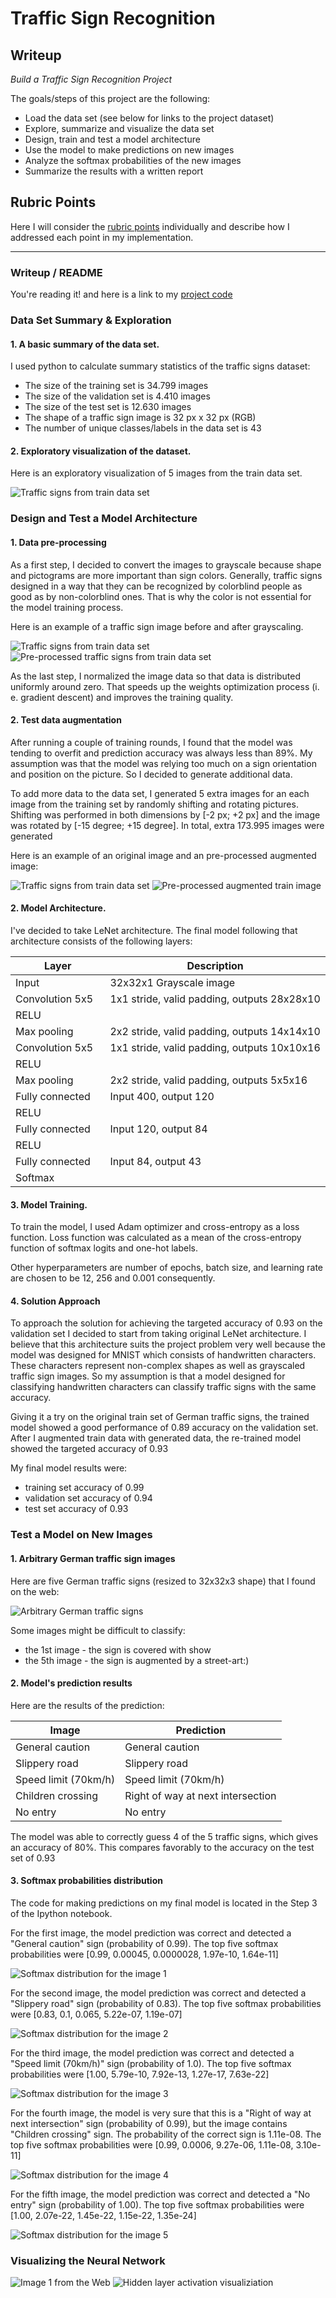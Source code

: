 
# Traffic Sign Recognition

## Writeup

*Build a Traffic Sign Recognition Project*

The goals/steps of this project are the following:
* Load the data set (see below for links to the project dataset)
* Explore, summarize and visualize the data set
* Design, train and test a model architecture
* Use the model to make predictions on new images
* Analyze the softmax probabilities of the new images
* Summarize the results with a written report

[//]: # (Image References)

[image1]: ./images/explor_viz.png "Visualization"
[image2]: ./images/normalized_viz.png "Pre-processed images"
[image3]: ./images/augmented_viz.png "Augmented images"
[image4]: ./images/web_viz.png "Images from the Web"
[image5]: ./images/softmax_distr_1.png "Softmax distribution for the image 1"
[image6]: ./images/softmax_distr_2.png "Softmax distribution for the image 2"
[image7]: ./images/softmax_distr_3.png "Softmax distribution for the image 3"
[image8]: ./images/softmax_distr_4.png "Softmax distribution for the image 4"
[image9]: ./images/softmax_distr_5.png "Softmax distribution for the image 5"
[image10]: ./images/activation_viz.png "Hidden layer activation visualiziation"
[image11]: ./images/web_image_1.png "Image 1 from the Web"

## Rubric Points

Here I will consider the [rubric points](https://review.udacity.com/#!/rubrics/481/view) individually and describe how I addressed each point in my implementation.  

---
### Writeup / README

You're reading it! and here is a link to my [project code](https://github.com/r0busta/CarND-Traffic-Sign-Classifier-Project/blob/master/Traffic_Sign_Classifier.ipynb)

### Data Set Summary & Exploration

#### 1. A basic summary of the data set.

I used python to calculate summary statistics of the traffic
signs dataset:

* The size of the training set is 34.799 images
* The size of the validation set is 4.410 images
* The size of the test set is 12.630 images
* The shape of a traffic sign image is 32 px x 32 px (RGB)
* The number of unique classes/labels in the data set is 43

#### 2. Exploratory visualization of the dataset.

Here is an exploratory visualization of 5 images from the train data set.

![Traffic signs from train data set][image1] 

### Design and Test a Model Architecture

#### 1. Data pre-processing

As a first step, I decided to convert the images to grayscale because shape and pictograms are more important than sign colors. Generally, traffic signs designed in a way that they can be recognized by colorblind people as good as by non-colorblind ones. That is why the color is not essential for the model training process.

Here is an example of a traffic sign image before and after grayscaling.

![Traffic signs from train data set][image1]
![Pre-processed traffic signs from train data set][image2]

As the last step, I normalized the image data so that data is distributed uniformly around zero. That speeds up the weights optimization process (i. e. gradient descent) and improves the training quality.

#### 2. Test data augmentation

After running a couple of training rounds, I found that the model was tending to overfit and prediction accuracy was always less than 89%. My assumption was that the model was relying too much on a sign orientation and position on the picture. So I decided to generate additional data.  

To add more data to the data set, I generated 5 extra images for an each image from the training set by randomly shifting and rotating pictures. Shifting was performed in both dimensions by [-2 px; +2 px] and the image was rotated by [-15 degree; +15 degree]. In total, extra 173.995 images were generated

Here is an example of an original image and an pre-processed augmented image:

![Traffic signs from train data set][image1]
![Pre-processed augmented train image][image3]

#### 2. Model Architecture.

I've decided to take LeNet architecture. The final model following that architecture consists of the following layers:

| Layer                 |     Description                               | 
| --------------------- | --------------------------------------------- | 
| Input                 | 32x32x1 Grayscale image                       | 
| Convolution 5x5       | 1x1 stride, valid padding, outputs 28x28x10   |
| RELU                  |                                               |
| Max pooling           | 2x2 stride, valid padding, outputs 14x14x10   |
| Convolution 5x5       | 1x1 stride, valid padding, outputs 10x10x16   |
| RELU                  |                                               |
| Max pooling           | 2x2 stride, valid padding, outputs 5x5x16     |
| Fully connected       | Input 400, output 120                         |
| RELU                  |                                               |
| Fully connected       | Input 120, output 84                          |
| RELU                  |                                               |
| Fully connected       | Input 84, output 43                           |
| Softmax               |                                               |
 

#### 3. Model Training. 

To train the model, I used Adam optimizer and cross-entropy as a loss function. Loss function was calculated as a mean of the cross-entropy function of softmax logits and one-hot labels.

Other hyperparameters are number of epochs, batch size, and learning rate are chosen to be 12, 256 and 0.001 consequently.

#### 4. Solution Approach

To approach the solution for achieving the targeted accuracy of 0.93 on the validation set I decided to start from taking original LeNet architecture. I believe that this architecture suits the project problem very well because the model was designed for MNIST which consists of handwritten characters. These characters represent non-complex shapes as well as grayscaled traffic sign images. So my assumption is that a model designed for classifying handwritten characters can classify traffic signs with the same accuracy.

Giving it a try on the original train set of German traffic signs, the trained model showed a good performance of 0.89 accuracy on the validation set. After I augmented train data with generated data, the re-trained model showed the targeted accuracy of 0.93

My final model results were:
* training set accuracy of 0.99
* validation set accuracy of 0.94
* test set accuracy of 0.93

### Test a Model on New Images

#### 1. Arbitrary German traffic sign images

Here are five German traffic signs (resized to 32x32x3 shape) that I found on the web:

![Arbitrary German traffic signs][image4]

Some images might be difficult to classify:
* the 1st image - the sign is covered with show
* the 5th image - the sign is augmented by a street-art:)

#### 2. Model's prediction results

Here are the results of the prediction:

| Image                 | Prediction                        | 
| --------------------- | --------------------------------- | 
| General caution       | General caution                   | 
| Slippery road         | Slippery road                     |
| Speed limit (70km/h)  | Speed limit (70km/h)              |
| Children crossing     | Right of way at next intersection |
| No entry              | No entry                          |


The model was able to correctly guess 4 of the 5 traffic signs, which gives an accuracy of 80%. This compares favorably to the accuracy on the test set of 0.93

#### 3. Softmax probabilities distribution

The code for making predictions on my final model is located in the Step 3 of the Ipython notebook.

For the first image, the model prediction was correct and detected a "General caution" sign (probability of 0.99). The top five softmax probabilities were [0.99, 0.00045, 0.0000028, 1.97e-10, 1.64e-11]

![Softmax distribution for the image 1][image5]

For the second image, the model prediction was correct and detected a "Slippery road" sign (probability of 0.83). The top five softmax probabilities were [0.83, 0.1, 0.065, 5.22e-07, 1.19e-07]

![Softmax distribution for the image 2][image6]

For the third image, the model prediction was correct and detected a "Speed limit (70km/h)" sign (probability of 1.0). The top five softmax probabilities were [1.00, 5.79e-10, 7.92e-13, 1.27e-17, 7.63e-22]

![Softmax distribution for the image 3][image7]

For the fourth image, the model is very sure that this is a "Right of way at next intersection" sign (probability of 0.99), but the image contains "Children crossing" sign. The probability of the correct sign is 1.11e-08. The top five softmax probabilities were [0.99, 0.0006, 9.27e-06, 1.11e-08, 3.10e-11]

![Softmax distribution for the image 4][image8]

For the fifth image, the model prediction was correct and detected a "No entry" sign (probability of 1.00). The top five softmax probabilities were [1.00, 2.07e-22, 1.45e-22, 1.15e-22, 1.35e-24]

![Softmax distribution for the image 5][image9]

### Visualizing the Neural Network

![Image 1 from the Web][image11]
![Hidden layer activation visualiziation][image10]

